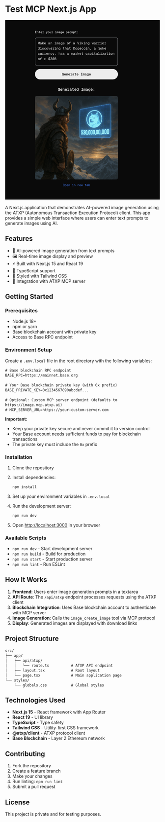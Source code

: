 # Test MCP Next.js App

![Viking Doge](./public/viking-doge.png)

A Next.js application that demonstrates AI-powered image generation using the ATXP (Autonomous Transaction Execution Protocol) client. This app provides a simple web interface where users can enter text prompts to generate images using AI.

## Features

- 🎨 AI-powered image generation from text prompts
- 🖼️ Real-time image display and preview
- ⚡ Built with Next.js 15 and React 19
- 🎯 TypeScript support
- 💅 Styled with Tailwind CSS
- 🔗 Integration with ATXP MCP server

## Getting Started

### Prerequisites

- Node.js 18+ 
- npm or yarn
- Base blockchain account with private key
- Access to Base RPC endpoint

### Environment Setup

Create a `.env.local` file in the root directory with the following variables:

```env
# Base blockchain RPC endpoint
BASE_RPC=https://mainnet.base.org

# Your Base blockchain private key (with 0x prefix)
BASE_PRIVATE_KEY=0x1234567890abcdef...

# Optional: Custom MCP server endpoint (defaults to https://image.mcp.atxp.ai)
# MCP_SERVER_URL=https://your-custom-server.com
```

**Important:** 
- Keep your private key secure and never commit it to version control
- Your Base account needs sufficient funds to pay for blockchain transactions
- The private key must include the `0x` prefix

### Installation

1. Clone the repository
2. Install dependencies:
   ```bash
   npm install
   ```

3. Set up your environment variables in `.env.local`

4. Run the development server:
   ```bash
   npm run dev
   ```

5. Open [http://localhost:3000](http://localhost:3000) in your browser

### Available Scripts

- `npm run dev` - Start development server
- `npm run build` - Build for production
- `npm run start` - Start production server
- `npm run lint` - Run ESLint

## How It Works

1. **Frontend**: Users enter image generation prompts in a textarea
2. **API Route**: The `/api/atxp` endpoint processes requests using the ATXP client
3. **Blockchain Integration**: Uses Base blockchain account to authenticate with MCP server
4. **Image Generation**: Calls the `image_create_image` tool via MCP protocol
5. **Display**: Generated images are displayed with download links

## Project Structure

```
src/
├── app/
│   ├── api/atxp/
│   │   └── route.ts          # ATXP API endpoint
│   ├── layout.tsx            # Root layout
│   └── page.tsx              # Main application page
└── styles/
    └── globals.css           # Global styles
```

## Technologies Used

- **Next.js 15** - React framework with App Router
- **React 19** - UI library
- **TypeScript** - Type safety
- **Tailwind CSS** - Utility-first CSS framework
- **@atxp/client** - ATXP protocol client
- **Base Blockchain** - Layer 2 Ethereum network

## Contributing

1. Fork the repository
2. Create a feature branch
3. Make your changes
4. Run linting: `npm run lint`
5. Submit a pull request

## License

This project is private and for testing purposes.
